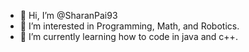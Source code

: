 - 👋 Hi, I’m @SharanPai93
- 👀 I’m interested in Programming, Math, and Robotics.
- 🌱 I’m currently learning how to code in java and c++.

<!---
SharanPai93/SharanPai93 is a ✨ special ✨ repository because its `README.md` (this file) appears on your GitHub profile.
You can click the Preview link to take a look at your changes.
--->
